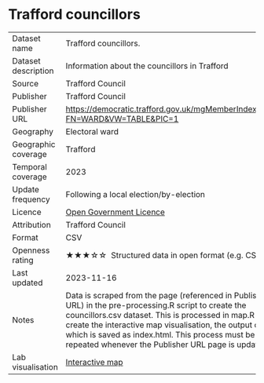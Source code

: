 # Trafford councillors
<table>
<tr>
	<td>Dataset name</td>
	<td>Trafford councillors.</td>
</tr>
<tr>
	<td>Dataset description</td>
	<td>Information about the councillors in Trafford</td>
</tr>
<tr>
	<td>Source</td>
	<td>Trafford Council</td>
</tr>
<tr>
	<td>Publisher</td>
	<td>Trafford Council</td>
</tr>
<tr>
	<td>Publisher URL</td>
	<td><a href="https://democratic.trafford.gov.uk/mgMemberIndex.aspx?FN=WARD&VW=TABLE&PIC=1">https://democratic.trafford.gov.uk/mgMemberIndex.aspx?FN=WARD&VW=TABLE&PIC=1</a></td>
</tr>
<tr>
	<td>Geography</td>
	<td>Electoral ward</td>
</tr>
<tr>
	<td>Geographic coverage</td>
	<td>Trafford</td>
</tr>
<tr>
	<td>Temporal coverage</td>
	<td>2023</td>
</tr>
<tr>
	<td>Update frequency</td>
	<td>Following a local election/by-election</td>
</tr>
<tr>
	<td>Licence</td>
	<td><a href="http://www.nationalarchives.gov.uk/doc/open-government-licence/version/3/">Open Government Licence</a></td>
</tr>
<tr>
	<td>Attribution</td>
	<td>Trafford Council</td>
</tr>
<tr>
	<td>Format</td>
	<td>CSV</td>
</tr>
<tr>
	<td>Openness rating</td>
	<td>&#9733&#9733&#9733&#9734&#9734&nbsp; Structured data in open format (e.g. CSV)</td>
</tr>
<tr>
	<td>Last updated</td>
	<td>2023-11-16</td>
</tr>
<tr>
	<td>Notes</td>
	<td>Data is scraped from the page (referenced in Publisher URL) in the pre-processing.R script to create the councillors.csv dataset. This is processed in map.R to create the interactive map visualisation, the output of which is saved as index.html. This process must be repeated whenever the Publisher URL page is updated.</td>
</tr>
<tr>
	<td>Lab visualisation</td>
	<td><a href="https://www.trafforddatalab.io/councillors/index.html">Interactive map</a></td>
</tr>
</table>
